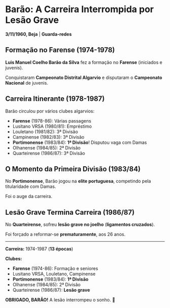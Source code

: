 # Barão: A Carreira Interrompida por Lesão Grave

**3/11/1960, Beja** | **Guarda-redes**

## Formação no Farense (1974-1978)

**Luis Manuel Coelho Barão da Silva** fez a formação no **Farense** (iniciados e juvenis).

Conquistaram **Campeonato Distrital Algarvio** e disputaram o **Campeonato Nacional** de juvenis.

## Carreira Itinerante (1978-1987)

Barão circulou por vários clubes algarvios:
- **Farense** (1978-86): Várias passagens
- Lusitano VRSA (1980/81): Empréstimo
- Louletano (1981/82): 3ª Divisão
- Campinense (1982/83): 3ª Divisão
- **Portimonense** (1983/84): **1ª Divisão**! Disputou vaga com Damas
- Olhanense (1984/85): 2ª Divisão
- Quarteirense (1986/87): 3ª Divisão

## O Momento da Primeira Divisão (1983/84)

No **Portimonense**, Barão jogou na **elite portuguesa**, competindo pela titularidade com Damas.

Foi o auge da carreira.

## Lesão Grave Termina Carreira (1986/87)

No **Quarteirense**, sofreu **lesão grave no joelho** (**ligamentos cruzados**).

Foi forçado a reformar-se **prematuramente**, aos 26 anos.

---

**Carreira:** 1974-1987 (**13 épocas**)

**Clubes:**
- **Farense** (1974-86): Formação e seniores
- Lusitano VRSA, Louletano, Campinense
- **Portimonense** (1983/84): **1ª Divisão**
- Olhanense (1984/85): 2ª Divisão
- Quarteirense (1986/87): **Lesão grave**

**OBRIGADO, BARÃO!** A lesão interrompeu o sonho. 🦁
